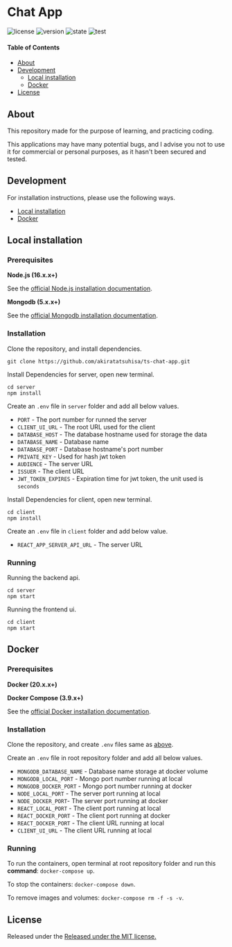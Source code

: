# Chat App

![license](https://img.shields.io/badge/License-MIT-green.svg)
![version](https://img.shields.io/badge/version-1.0.0-brightgreen.svg)
![state](https://img.shields.io/badge/state-ongoing-blue.svg)
![test](https://img.shields.io/badge/bug-crit-red.svg)

#### Table of Contents
* [About](#about)
* [Development](#development)
  * [Local installation](#local-installation)
  * [Docker](#docker)
* [License](#license)
## About 
This repository made for the purpose of learning, and practicing coding.

This applications may have many potential bugs, and I advise you not to use it for commercial or personal purposes, as it hasn't been secured and tested.

## Development

For installation instructions, please use the following ways.
* [Local installation](#local-installation)
* [Docker](#docker)

## Local installation

### Prerequisites

**Node.js (16.x.x+)**

See the [official Node.js installation documentation](https://nodejs.org/).

**Mongodb (5.x.x+)**

See the [official Mongodb installation documentation](https://www.mongodb.com/try/download/community).

### Installation

Clone the repository, and install dependencies.
```
git clone https://github.com/akiratatsuhisa/ts-chat-app.git
```
Install Dependencies for server, open new terminal.
```
cd server
npm install 
```

Create an `.env` file in `server` folder and add all below values.
* `PORT` - The port number for runned the server
* `CLIENT_UI_URL` - The root URL used for the client 
* `DATABASE_HOST` - The database hostname used for storage the data
* `DATABASE_NAME` - Database name 
* `DATABASE_PORT` - Database hostname's port number
* `PRIVATE_KEY` - Used for hash jwt token
* `AUDIENCE`  - The server URL
* `ISSUER` - The client URL
* `JWT_TOKEN_EXPIRES` - Expiration time for jwt token, the unit used is `seconds`

Install Dependencies for client, open new terminal.
```
cd client
npm install 
```

Create an `.env` file in `client` folder and add below value.
* `REACT_APP_SERVER_API_URL` - The server URL

### Running

Running the backend api.
```
cd server
npm start
```


Running the frontend ui.
```
cd client
npm start
```

## Docker

### Prerequisites

**Docker (20.x.x+)**

**Docker Compose (3.9.x+)**

See the [official Docker installation documentation](https://docs.docker.com/get-docker/).

### Installation

Clone the repository, and create `.env` files same as [above](#local-installation).

Create an `.env` file in root repository folder and add all below values.
* `MONGODB_DATABASE_NAME` - Database name storage at docker volume
* `MONGODB_LOCAL_PORT` - Mongo port number running at local
* `MONGODB_DOCKER_PORT` - Mongo port number running at docker
* `NODE_LOCAL_PORT` - The server port running at local
* `NODE_DOCKER_PORT`- The server port running at docker
* `REACT_LOCAL_PORT` - The client port running at local
* `REACT_DOCKER_PORT` -  The client port running at docker
* `REACT_DOCKER_PORT` - The client URL running at local
* `CLIENT_UI_URL` - The client URL running at local

### Running

To run the containers, open terminal at root repository folder and run this **command**: `docker-compose up`.

To stop the containers: `docker-compose down`.

To remove images and volumes: `docker-compose rm -f -s -v`.

## License
Released under the [Released under the MIT license.](LICENSE)
